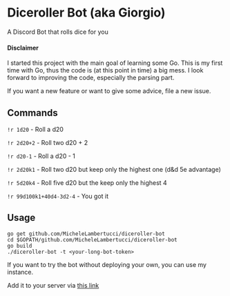 # Diceroller Bot (aka Giorgio)
A Discord Bot that rolls dice for you

#### Disclaimer
I started this project with the main goal of learning some Go.
This is my first time with Go, thus the code is (at this point in time) a big mess.
I look forward to improving the code, especially the parsing part.

If you want a new feature or want to give some advice, file a new issue.

## Commands
`!r 1d20` - Roll a d20

`!r 2d20+2` - Roll two d20 + 2

`!r d20-1` - Roll a d20 - 1

`!r 2d20k1` - Roll two d20 but keep only the highest one (d&d 5e advantage)

`!r 5d20k4` - Roll five d20 but the keep only the highest 4

`!r 99d100k1+40d4-3d2-4` - You got it

## Usage
```
go get github.com/MicheleLambertucci/diceroller-bot
cd $GOPATH/github.com/MicheleLambertucci/diceroller-bot
go build
./diceroller-bot -t <your-long-bot-token>
```

If you want to try the bot without deploying your own, you can use my instance.

Add it to your server via [this link](https://discordapp.com/api/oauth2/authorize?client_id=573599563051434025&permissions=0&scope=bot)
